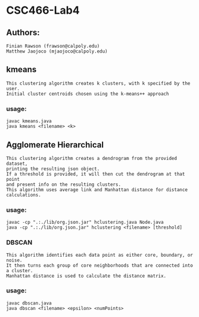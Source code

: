 # CSC466-Lab4

## Authors: 
    Finian Rawson (frawson@calpoly.edu)    
    Matthew Jaojoco (mjaojoco@calpoly.edu)


## kmeans
    This clustering algorithm creates k clusters, with k specified by the user. 
    Initial cluster centroids chosen using the k-means++ approach
 

### usage: 
    javac kmeans.java
    java kmeans <filename> <k>

## Agglomerate Hierarchical
    This clustering algorithm creates a dendrogram from the provided dataset,
    printing the resulting json object.
    If a threshold is provided, it will then cut the dendrogram at that point
    and present info on the resulting clusters.
    This algorithm uses average link and Manhattan distance for distance calculations.

### usage: 
    javac -cp ".:./lib/org.json.jar" hclustering.java Node.java
    java -cp ".:./lib/org.json.jar" hclustering <filename> [threshold]

### DBSCAN
    This algorithm identifies each data point as either core, boundary, or noise.
    It then turns each group of core neighborhoods that are connected into a cluster.
    Manhattan distance is used to calculate the distance matrix. 

### usage: 
    javac dbscan.java
    java dbscan <filename> <epsilon> <numPoints>